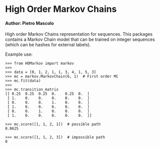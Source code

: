 # High Order Markov Chains
#### Author: Pietro Mascolo

High order Markov Chains representation for sequences.
This packages contains a Markov Chain model that can be trained on integer sequences (which can be hashes for external labels).


Example use:
```ipython
>>> from HOMarkov import markov
>>>
>>> data = [0, 1, 2, 1, 1, 3, 4, 1, 5, 3]
>>> mc = markov.MarkovChain(6, 1)  # First order MC
>>> mc.fit(data)
>>>
>>> mc.transition_matrix
[[ 0.25  0.25  0.25  0.    0.25  0.  ]
 [ 1.    0.    0.    0.    0.    0.  ]
 [ 0.    0.    0.    1.    0.    0.  ]
 [ 1.    0.    0.    0.    0.    0.  ]
 [ 0.    0.    1.    0.    0.    0.  ]
 [ 1.    0.    0.    0.    0.    0.  ]]

>>> mc.score([1, 1, 2, 1])  # possible path
0.0625

>>> mc.score([1, 1, 2, 3])  # impossible path
0

```
